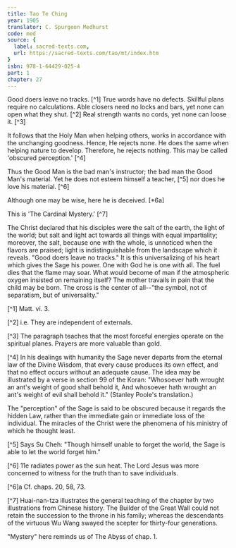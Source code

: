 ```yaml
---
title: Tao Te Ching
year: 1905
translator: C. Spurgeon Medhurst
code: med
source: {
  label: sacred-texts.com,
  url: https://sacred-texts.com/tao/mt/index.htm
}
isbn: 978-1-64429-025-4
part: 1
chapter: 27
---
```

Good doers leave no tracks. [^1] True words have no defects. Skillful plans require no calculations. Able closers need no locks and bars, yet none can open what they shut. [^2] Real strength wants no cords, yet none can loose it. [^3]

It follows that the Holy Man when helping others, works in accordance with the unchanging goodness. Hence, He rejects none. He does the same when helping nature to develop. Therefore, he rejects nothing. This may be called 'obscured perception.' [^4]

Thus the Good Man is the bad man's instructor; the bad man the Good Man's material. Yet he does not esteem himself a teacher, [^5] nor does he love his material. [^6]

Although one may be wise, here he is deceived. [*6a]

This is 'The Cardinal Mystery.' [^7]

The Christ declared that his disciples were the salt of the earth, the light of the world; but salt and light act towards all things with equal impartiality; moreover, the salt, because one with the whole, is unnoticed when the flavors are praised; light is indistinguishable from the landscape which it reveals. "Good doers leave no tracks." It is this universalizing of his heart which gives the Sage his power. One with God he is one with all. The fuel dies that the flame may soar. What would become of man if the atmospheric oxygen insisted on remaining itself? The mother travails in pain that the child may be born. The cross is the center of all--"the symbol, not of separatism, but of universality."



[^1] Matt. vi. 3.

[^2] i.e. They are independent of externals.

[^3] The paragraph teaches that the most forceful energies operate on the spiritual planes. Prayers are more valuable than gold.

[^4] In his dealings with humanity the Sage never departs from the eternal law of the Divine Wisdom, that every cause produces its own effect, and that no effect occurs without an adequate cause. The idea may be illustrated by a verse in section 99 of the Koran: "Whosoever hath wrought an ant's weight of good shall behold it, And whosoever hath wrought an ant's weight of evil shall behold it." (Stanley Poole's translation.)

The "perception" of the Sage is said to be obscured because it regards the hidden Law, rather than the immediate gain or immediate loss of the individual. The miracles of the Christ were the phenomena of his ministry of which he thought least.

[^5] Says Su Cheh: "Though himself unable to forget the world, the Sage is able to let the world forget him."

[^6] 11e radiates power as the sun heat. The Lord Jesus was more concerned to witness for the truth than to save individuals.

[^6]a Cf. chaps. 20, 58, 73.

[^7] Huai-nan-tza illustrates the general teaching of the chapter by two illustrations from Chinese history. The Builder of the Great Wall could not retain the succession to the throne in his family; whereas the descendants of the virtuous Wu Wang swayed the scepter for thirty-four generations.

"Mystery" here reminds us of The Abyss of chap. 1.